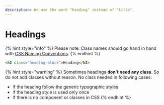 ```yaml
---
description: We use the word "heading" instead of "title".
---
```


# Headings

{% hint style="info" %}
Please note: Class names should go hand in hand with [CSS Naming Conventions](../../css/css-and-scss-guidelines/naming-conventions/).
{% endhint %}

```html
<h2 class="heading-block">Heading</h2>
```

{% hint style="warning" %}
Sometimes headings **don't need any class**. So do not add classes without reason. No class needed in following cases:

* If the heading follow the generic typographic styles
* If the heading style is used only once
* If there is no component or classes in CSS
{% endhint %}

